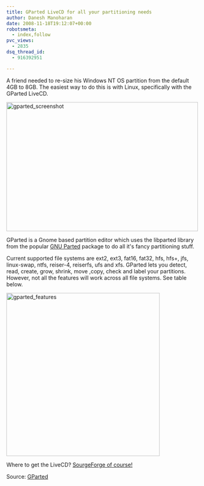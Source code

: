 ```yaml
---
title: GParted LiveCD for all your partitioning needs
author: Danesh Manoharan
date: 2008-11-18T19:12:07+00:00
robotsmeta:
  - index,follow
pvc_views:
  - 2835
dsq_thread_id:
  - 916392951

---
```

A friend needed to re-size his Windows NT OS partition from the default 4GB to 8GB. The easiest way to do this is with Linux, specifically with the GParted LiveCD.

[<img loading="lazy" src="http://farm4.static.flickr.com/3164/3039583419_995d3556d8.jpg" alt="gparted_screenshot" width="500" height="337" />][1]

GParted is a Gnome based partition editor which uses the libparted library from the popular [GNU Parted][2] package to do all it's fancy partitioning stuff.

Current supported file systems are ext2, ext3, fat16, fat32, hfs, hfs+, jfs, linux-swap, ntfs, reiser-4, reiserfs, ufs and xfs. GParted lets you detect, read, create, grow, shrink, move ,copy, check and label your partitions. However, not all the features will work across all file systems. See table below.

[<img loading="lazy" src="http://farm4.static.flickr.com/3290/3040422382_65d832b70e_o.jpg" alt="gparted_features" width="400" height="426" />][3]

Where to get the LiveCD? [SourgeForge of course!][4]

Source: [GParted][5]

 [1]: http://www.flickr.com/photos/dannyportal/3039583419/ "gparted_screenshot by Danesh Manoharan, on Flickr"
 [2]: http://www.gnu.org/software/parted/index.shtml
 [3]: http://www.flickr.com/photos/dannyportal/3040422382/ "gparted_features by Danesh Manoharan, on Flickr"
 [4]: http://sourceforge.net/project/showfiles.php?group_id=115843&package_id=271779
 [5]: http://gparted.sourceforge.net/index.php